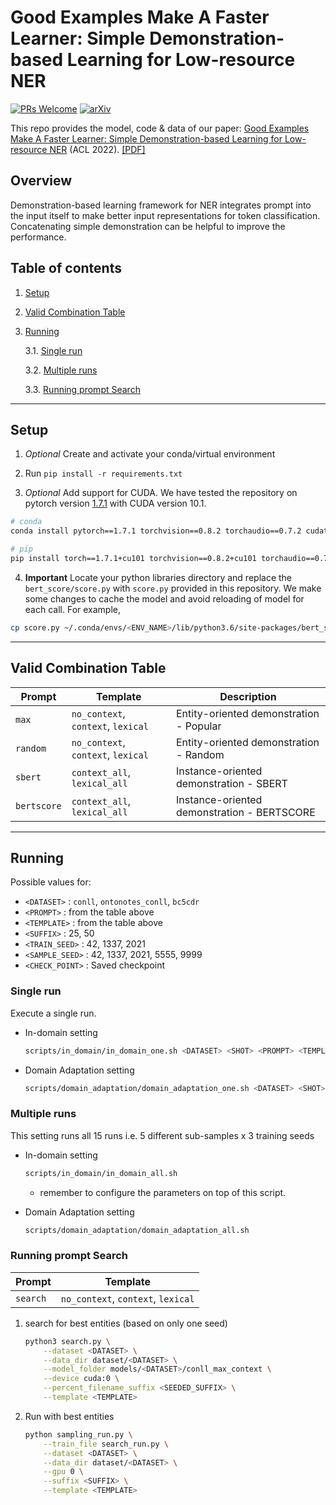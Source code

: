# Good Examples Make A Faster Learner: Simple Demonstration-based Learning for Low-resource NER
[![PRs Welcome](https://img.shields.io/badge/PRs-welcome-green.svg?style=flat-square)](http://makeapullrequest.com)
[![arXiv](https://img.shields.io/badge/arXiv-2110.08454-b31b1b.svg)](https://arxiv.org/abs/2110.08454)

This repo provides the model, code & data of our paper: [Good Examples Make A Faster Learner: Simple Demonstration-based Learning for Low-resource NER](https://arxiv.org/abs/2110.08454) (ACL 2022).
[[PDF]](https://arxiv.org/pdf/2110.08454.pdf)

## Overview
Demonstration-based learning framework for NER integrates prompt into the input itself to make better input representations for token classification.
Concatenating simple demonstration can be helpful to improve the performance.

## Table of contents

1. [Setup](#setup)
2. [Valid Combination Table](#valid-combination-table)
3. [Running](#running)

   3.1. [Single run](#single-run)

   3.2. [Multiple runs](#multiple-runs)

   3.3. [Running prompt Search](#running-prompt-search)

<hr/>

## Setup

1. _*Optional*_ Create and activate your conda/virtual environment

2. Run `pip install -r requirements.txt`

3. _*Optional*_ Add support for CUDA. We have tested the repository on pytorch
   version [1.7.1](https://pytorch.org/get-started/previous-versions/#v171) with CUDA version 10.1.

```bash
# conda
conda install pytorch==1.7.1 torchvision==0.8.2 torchaudio==0.7.2 cudatoolkit=10.1 -c pytorch

# pip
pip install torch==1.7.1+cu101 torchvision==0.8.2+cu101 torchaudio==0.7.2 -f https://download.pytorch.org/whl/torch_stable.html
```

4. **Important** Locate your python libraries directory and replace the `bert_score/score.py` with `score.py` provided
   in this repository. We make some changes to cache the model and avoid reloading of model for each call. For example,

```bash
cp score.py ~/.conda/envs/<ENV_NAME>/lib/python3.6/site-packages/bert_score/score.py
```

<hr/>

## Valid Combination Table

| Prompt      | Template                                                         | Description |
| ----------- | ---------------------------------------------------------------- |-------- |
| `max`       | `no_context`, `context`, `lexical` | Entity-oriented demonstration - Popular |
| `random`    | `no_context`, `context`, `lexical` | Entity-oriented demonstration - Random |
| `sbert`     | `context_all`, `lexical_all` | Instance-oriented demonstration - SBERT |
| `bertscore` | `context_all`, `lexical_all` | Instance-oriented demonstration - BERTSCORE |

<hr/>

## Running

Possible values for:

- `<DATASET>` : `conll`, `ontonotes_conll`, `bc5cdr`
- `<PROMPT>` : from the table above
- `<TEMPLATE>` : from the table above
- `<SUFFIX>` : 25, 50
- `<TRAIN_SEED>` : 42, 1337, 2021
- `<SAMPLE_SEED>` : 42, 1337, 2021, 5555, 9999
- `<CHECK_POINT>` : Saved checkpoint

### Single run

Execute a single run.

- In-domain setting

  ```bash
  scripts/in_domain/in_domain_one.sh <DATASET> <SHOT> <PROMPT> <TEMPLATE> <TRAIN_SEED> <SAMPLE_SEED>
  ```

- Domain Adaptation setting
  ```bash
  scripts/domain_adaptation/domain_adaptation_one.sh <DATASET> <SHOT> <PROMPT> <TEMPLATE> <TRAIN_SEED> <SAMPLE_SEED> <CHECK_POINT>
  ```

### Multiple runs

This setting runs all 15 runs i.e. 5 different sub-samples x 3 training seeds

- In-domain setting

  ```bash
  scripts/in_domain/in_domain_all.sh
  ```
  * remember to configure the parameters on top of this script.

- Domain Adaptation setting
  ```bash
  scripts/domain_adaptation/domain_adaptation_all.sh
  ```

### Running prompt Search

| Prompt      | Template                                                         |
| ----------- | ---------------------------------------------------------------- |
| `search`    | `no_context`, `context`, `lexical` |

1. search for best entities (based on only one seed)
    ```bash
    python3 search.py \
        --dataset <DATASET> \
        --data_dir dataset/<DATASET> \
        --model_folder models/<DATASET>/conll_max_context \
        --device cuda:0 \
        --percent_filename_suffix <SEEDED_SUFFIX> \
        --template <TEMPLATE>
    ```

2. Run with best entities
    ```bash
    python sampling_run.py \
        --train_file search_run.py \
        --dataset <DATASET> \
        --data_dir dataset/<DATASET> \
        --gpu 0 \
        --suffix <SUFFIX> \
        --template <TEMPLATE>
    ```
